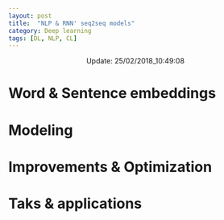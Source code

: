 ```yaml
---
layout: post
title:  "NLP & RNN' seq2seq models"
category: Deep learning
tags: [DL, NLP, CL]
---
```






<center> Update: 25/02/2018_10:49:08</center>

  	
  	
  	
# Word & Sentence embeddings  	
  	
# Modeling  	
  	
# Improvements & Optimization  	
  	
# Taks & applications  	

